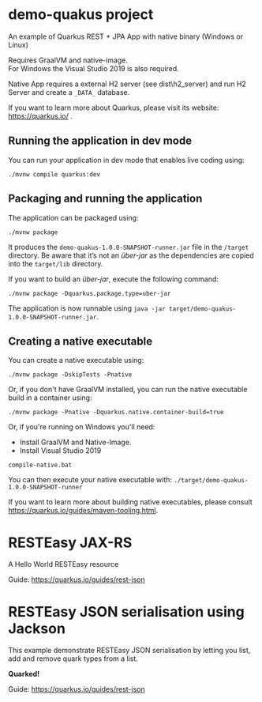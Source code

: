 # demo-quakus project

An example of Quarkus REST + JPA App with native binary (Windows or Linux)  

Requires GraalVM and native-image.  
For Windows the Visual Studio 2019 is also required.  

Native App requires a external H2 server (see dist\h2_server) and run H2 Server and create a `_DATA_` database.  


If you want to learn more about Quarkus, please visit its website: https://quarkus.io/ .

## Running the application in dev mode

You can run your application in dev mode that enables live coding using:
```shell script
./mvnw compile quarkus:dev
```

## Packaging and running the application

The application can be packaged using:
```shell script
./mvnw package
```
It produces the `demo-quakus-1.0.0-SNAPSHOT-runner.jar` file in the `/target` directory.
Be aware that it’s not an _über-jar_ as the dependencies are copied into the `target/lib` directory.

If you want to build an _über-jar_, execute the following command:
```shell script
./mvnw package -Dquarkus.package.type=uber-jar
```

The application is now runnable using `java -jar target/demo-quakus-1.0.0-SNAPSHOT-runner.jar`.

## Creating a native executable

You can create a native executable using: 
```shell script
./mvnw package -DskipTests -Pnative
```

Or, if you don't have GraalVM installed, you can run the native executable build in a container using: 
```shell script
./mvnw package -Pnative -Dquarkus.native.container-build=true
```

Or, if you're running on Windows you'll need:  
- Install GraalVM and Native-Image.
- Install Visual Studio 2019
```shell script
compile-native.bat
```


You can then execute your native executable with: `./target/demo-quakus-1.0.0-SNAPSHOT-runner`

If you want to learn more about building native executables, please consult https://quarkus.io/guides/maven-tooling.html.

# RESTEasy JAX-RS

<p>A Hello World RESTEasy resource</p>

Guide: https://quarkus.io/guides/rest-json

# RESTEasy JSON serialisation using Jackson

<p>This example demonstrate RESTEasy JSON serialisation by letting you list, add and remove quark types from a list.</p>
<p><b>Quarked!</b></p>

Guide: https://quarkus.io/guides/rest-json
